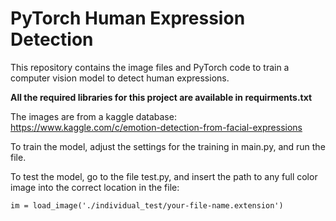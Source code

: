 # PyTorch Human Expression Detection

This repository contains the image files and PyTorch code to train a computer vision model to detect human expressions. 

**All the required libraries for this project are available in requirments.txt**

The images are from a kaggle database: https://www.kaggle.com/c/emotion-detection-from-facial-expressions

To train the model, adjust the settings for the training in main.py, and run the file. 

To test the model, go to the file test.py, and insert the path to any full color image into the correct location in the file:

```
im = load_image('./individual_test/your-file-name.extension')
```

